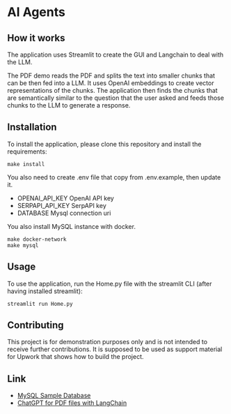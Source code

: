 
# AI Agents

## How it works

The application uses Streamlit to create the GUI and Langchain to deal with the LLM.

The PDF demo reads the PDF and splits the text into smaller chunks that can be then fed into a LLM. It uses OpenAI embeddings to create vector representations of the chunks. The application then finds the chunks that are semantically similar to the question that the user asked and feeds those chunks to the LLM to generate a response.

## Installation

To install the application, please clone this repository and install the requirements:
```
make install
```

You also need to create .env file that copy from .env.example, then update it.
- OPENAI_API_KEY OpenAI API key
- SERPAPI_API_KEY SerpAPI key
- DATABASE Mysql connection uri

You also install MySQL instance with docker.
```
make docker-network
make mysql
```

## Usage

To use the application, run the Home.py file with the streamlit CLI (after having installed streamlit):
```
streamlit run Home.py
```

## Contributing

This project is for demonstration purposes only and is not intended to receive further contributions. It is supposed to be used as support material for Upwork that shows how to build the project.

## Link

- [MySQL Sample Database](https://www.mysqltutorial.org/mysql-sample-database.aspx)
- [ChatGPT for PDF files with LangChain](https://levelup.gitconnected.com/chatgpt-for-pdf-files-with-langchain-ef565c041796)